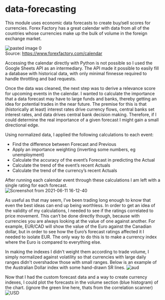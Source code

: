 # data-forecasting

This module uses economic data forecasts to create buy/sell scores for currencies.  Forex Factory has a great calendar with data from all of the countries whose currencies make up the bulk of volume in the foreign exchange market. 

![pasted image 0](https://user-images.githubusercontent.com/62268115/121748495-b5606800-cace-11eb-8023-7b610c9f0078.png)        
Source: https://www.forexfactory.com/calendar

Accessing the calendar directly with Python is not possible so I used the Google Sheets API as an intermediary. The API made it possible to easily fill a database with historical data, with only minimal finnesse required to handle throttling and bad requests. 

Once the data was cleaned, the next step was to derive a relevance score for upcoming events in the calendar.  I wanted to calculate the importance that a data forecast may have to large funds and banks, thereby getting an idea for potential trades in the near future.  The premise for this is that (historically at least) interest rates drive currency flows, central banks set interest rates, and data drives central bank decision making.  Therefore, if I could determine the real importance of a given forecast I might gain a small directional edge.

Using normalized data, I applied the following calculations to each event:
- Find the difference between Forecast and Previous
- Apply an importance weighting (inverting some numbers, eg unemployment)
- Calculate the accuracy of the event’s Forecast in predicting the Actual
- Calculate the trend of the event’s recent Actuals
- Calculate the trend of the currency’s recent Actuals

After running each calendar event through these calculations I am left with a single rating for each forecast.   
![Screenshot from 2021-06-11 16-12-40](https://user-images.githubusercontent.com/62268115/121749256-f9a03800-cacf-11eb-9682-95c76eb4b5c6.png)

As useful as that may seem, I’ve been trading long enough to know that even the best ideas can end up being worthless.  In order to get an idea of the validity of my calculations, I needed to see if the ratings correlated to price movement. This can’t be done directly though, because with currencies you are always looking at the value of one against another. For example, EUR/CAD will show the value of the Euro against the Canadian dollar, but in order to see how the Euro’s forecast ratings affected it I needed to isolate EUR. The only way to do this is to make a currency index where the Euro is compared to everything else. 

In making the indexes I didn’t weight them according to trade volume, I simply normalized against volatility so that currencies with large daily ranges didn't overshadow those with small ranges. Below is an example of the Australian Dollar index with some hand-drawn SR lines.
![aud](https://user-images.githubusercontent.com/62268115/121749571-7df2bb00-cad0-11eb-90d7-f9a6d6a4a42c.png)

Now that I had the custom forecast data and a way to create currency indexes, I could plot the forecasts in the volume section (blue histogram) of the chart.
(ignore the green line here, thats from the correlation scanner)
![USD](https://user-images.githubusercontent.com/62268115/121750417-f60db080-cad1-11eb-9a34-fd8245500a1b.png)



